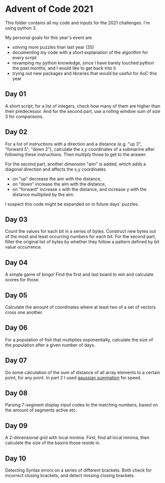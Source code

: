 # Advent of Code 2021

This folder contains all my code and inputs for the 2021 challenges. I'm using python 3.

My personal goals for this year's event are
- solving more puzzles than last year (35)
- documenting my code with a short explanation of the algorithm for every script
- revamping my python knowledge, since I have barely touched python the past months, and I would like to get back into it
- trying out new packages and libraries that would be useful for AoC this year

## Day 01
A short script; for a list of integers, check how many of them are higher than their predecessor. And for the second part, use a rolling window sum of size 3 for comparisons.

## Day 02
For a list of instructions with a direction and a distance (e.g. "up 3", "forward 5", "down 2"), calculate the x,y coordinates of a submarine after following these instructions. Then multiply those to get to the answer.

For the second part, another dimension "aim" is added, which adds a diagonal direction and affects the x,y coordinates.
- on "up" decrease the aim with the distance,
- on "down" increase the aim with the distance,
- on "forward" increase x with the distance, and increase y with the distance multiplied by the aim.

I suspect this code might be expanded on in future days' puzzles.

## Day 03
Count the values for each bit in a series of bytes. Construct new bytes out of the most and least occurring numbers for each bit.
For the second part, filter the original list of bytes by whether they follow a pattern defined by bit value occurrence.

## Day 04
A simple game of bingo! Find the first and last board to win and calculate scores for those.

## Day 05
Calculate the amount of coordinates where at least two of a set of vectors cross one another.

## Day 06
For a population of fish that multiplies exponentially, calculate the size of the population after a given number of days.

## Day 07
Do some calculation of the sum of distance of all array elements to a certain point, for any point. In part 2 I used [gaussian summation](https://jeannegoossens.it/post/4/gaussian-summation) for speed.

## Day 08
Parsing 7-segment display input codes to the matching numbers, based on the amount of segments active etc.

## Day 09
A 2-dimensional grid with local minima. First, find all local minima, then calculate the size of the basins those reside in.

## Day 10
Detecting Syntax errors on a series of different brackets. Both check for incorrect closing brackets, and detect missing closing brackets.